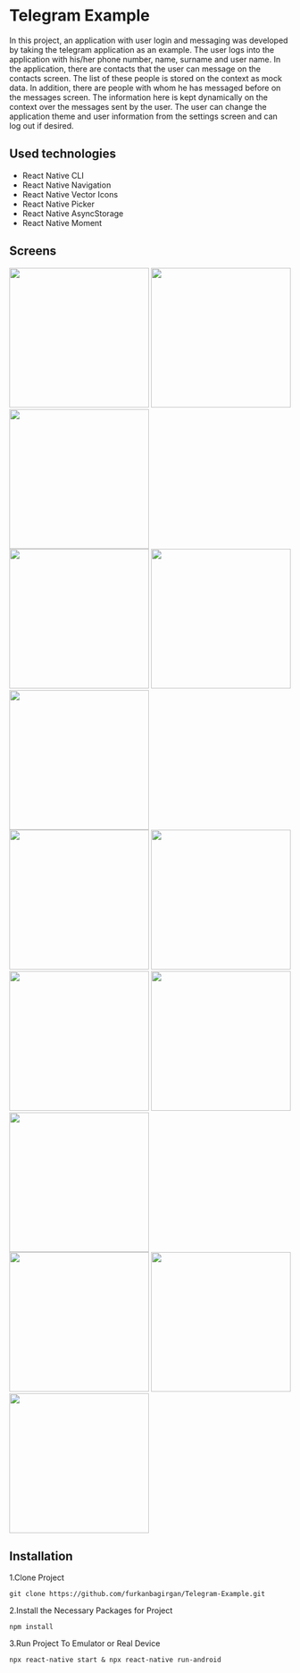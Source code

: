 # Telegram Example
In this project, an application with user login and messaging was developed by taking the telegram application as an example. The user logs into the application with his/her phone number, name, surname and user name. In the application, there are contacts that the user can message on the contacts screen. The list of these people is stored on the context as mock data. In addition, there are people with whom he has messaged before on the messages screen. The information here is kept dynamically on the context over the messages sent by the user. The user can change the application theme and user information from the settings screen and can log out if desired.

## Used technologies
- React Native CLI
- React Native Navigation
- React Native Vector Icons
- React Native Picker
- React Native AsyncStorage
- React Native Moment

## Screens
<div>
<kbd><img src="screenshots/lightContacts.jpg" width="250"></kbd>
<kbd><img src="screenshots/lightMessages.jpg" width="250"></kbd>
<kbd><img src="screenshots/lightChat.jpg" width="250"></kbd>
</div>
<div>
<kbd><img src="screenshots/lightSettings.jpg" width="250"></kbd>
<kbd><img src="screenshots/lightProfile.jpg" width="250"></kbd>
<kbd><img src="screenshots/lightTheme.jpg" width="250"></kbd>
</div>
<div>
<kbd><img src="screenshots/lightLogin.jpg" width="250"></kbd>
<kbd><img src="screenshots/darkLogin.jpg" width="250"></kbd>
</div>
<div>
<kbd><img src="screenshots/darkContacts.jpg" width="250"></kbd>
<kbd><img src="screenshots/darkMessages.jpg" width="250"></kbd>
<kbd><img src="screenshots/darkChat.jpg" width="250"></kbd>
</div>
<div>
<kbd><img src="screenshots/darkSettings.jpg" width="250"></kbd>
<kbd><img src="screenshots/darkProfile.jpg" width="250"></kbd>
<kbd><img src="screenshots/darkTheme.jpg" width="250"></kbd>
</div>

## Installation
1.Clone Project
```
git clone https://github.com/furkanbagirgan/Telegram-Example.git
```
2.Install the Necessary Packages for Project
```
npm install
```
3.Run Project To Emulator or Real Device
```
npx react-native start & npx react-native run-android
```
